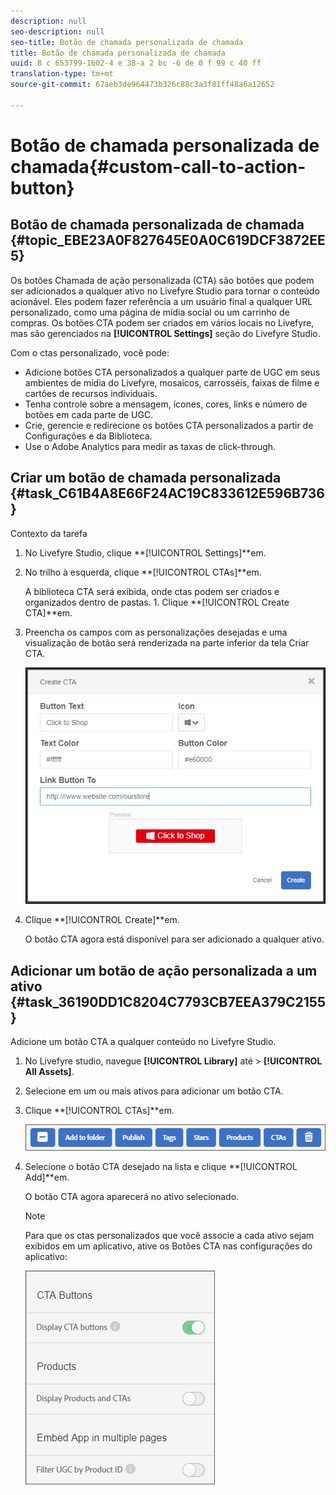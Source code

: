 ```yaml
---
description: null
seo-description: null
seo-title: Botão de chamada personalizada de chamada
title: Botão de chamada personalizada de chamada
uuid: 8 c 653799-1602-4 e 38-a 2 bc -6 de 0 f 99 c 40 ff
translation-type: tm+mt
source-git-commit: 67aeb3de964473b326c88c3a3f81ff48a6a12652

---
```



# Botão de chamada personalizada de chamada{#custom-call-to-action-button}

## Botão de chamada personalizada de chamada {#topic_EBE23A0F827645E0A0C619DCF3872EE5}

Os botões Chamada de ação personalizada (CTA) são botões que podem ser adicionados a qualquer ativo no Livefyre Studio para tornar o conteúdo acionável. Eles podem fazer referência a um usuário final a qualquer URL personalizado, como uma página de mídia social ou um carrinho de compras. Os botões CTA podem ser criados em vários locais no Livefyre, mas são gerenciados na **[!UICONTROL Settings]** seção do Livefyre Studio.

Com o ctas personalizado, você pode:

* Adicione botões CTA personalizados a qualquer parte de UGC em seus ambientes de mídia do Livefyre, mosaicos, carrosséis, faixas de filme e cartões de recursos individuais.
* Tenha controle sobre a mensagem, ícones, cores, links e número de botões em cada parte de UGC.
* Crie, gerencie e redirecione os botões CTA personalizados a partir de Configurações e da Biblioteca.
* Use o Adobe Analytics para medir as taxas de click-through.

## Criar um botão de chamada personalizada {#task_C61B4A8E66F24AC19C833612E596B736}

Contexto da tarefa

1. No Livefyre Studio, clique **[!UICONTROL Settings]**em.
1. No trilho à esquerda, clique **[!UICONTROL CTAs]**em.

   A biblioteca CTA será exibida, onde ctas podem ser criados e organizados dentro de pastas. 1. Clique **[!UICONTROL Create CTA]**em.
1. Preencha os campos com as personalizações desejadas e uma visualização de botão será renderizada na parte inferior da tela Criar CTA.

   ![](assets/cta-button-create.png)

1. Clique **[!UICONTROL Create]**em.

   O botão CTA agora está disponível para ser adicionado a qualquer ativo.

## Adicionar um botão de ação personalizada a um ativo {#task_36190DD1C8204C7793CB7EEA379C2155}

Adicione um botão CTA a qualquer conteúdo no Livefyre Studio.

1. No Livefyre studio, navegue **[!UICONTROL Library]** até > **[!UICONTROL All Assets]**.
1. Selecione em um ou mais ativos para adicionar um botão CTA.
1. Clique **[!UICONTROL CTAs]**em.

   ![](assets/cta-button-create2.png)

1. Selecione o botão CTA desejado na lista e clique **[!UICONTROL Add]**em.

   O botão CTA agora aparecerá no ativo selecionado.

   >[!NOTE]
   >
   >Para que os ctas personalizados que você associe a cada ativo sejam exibidos em um aplicativo, ative os Botões CTA nas configurações do aplicativo:
   >
   >![](assets/cta-button-enable.png)
